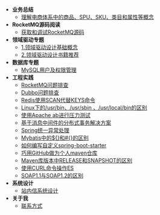 * **业务总结**
    * [理解电商体系中的商品、SPU、SKU、类目和属性等概念](blogs/2019/3/3/article_2/)
* **RocketMQ源码阅读**
    * [获取和调试RocketMQ源码](blogs/2019/3/20/article_1/)
* **领域驱动专题**
    * [1.领域驱动设计基础概念](blogs/2019/3/5/article_1/)
    * [2.领域驱动设计书籍推荐](blogs/2019/3/5/article_2/)
* **数据库专题**
    * [MySQL用户及权限管理](blogs/2019/3/3/article_1/)
* **工程实践**
    * [RocketMQ问题排查](blogs/2019/5/29/article_2/)
    * [Dubbo问题排查](blogs/2019/5/29/article_1/)
    * [Redis使用SCAN代替KEYS命令](blogs/2019/5/23/article_1/)
    * [Linux下的/usr/bin、/usr/sbin 、/usr/local/bin的区别](blogs/2019/5/14/article_1/)
    * [使用Apache ab进行压力测试](blogs/2019/3/31/article_1/)
    * [基于消息中间件的分布式事务解决方案](blogs/2019/3/7/article_1/)
    * [Spring统一异常处理](blogs/2019/3/5/article_3/)
    * [Mybatis中的${}和#{}的区别](blogs/2019/3/3/article_4/)
    * [如何编写自定义spring-boot-starter](blogs/how-to-customize-spring-boot-starter.md)
    * [巧用GitHub做为个人maven仓库](blogs/use-github-for-own-maven-repository.md)
    * [Maven库版本中RELEASE和SNAPSHOT的区别](blogs/the-difference-between-release-and-snapshot-in-the-maven-library-version.md)
    * [使用CURL命令操作ES](blogs/use-curl-operate-elasticsearch.md)
    * [SOAP1.1与SOAP1.2的区别](blogs/the-difference-between-soap1.1-and-soap1.2.md)
* **系统设计**
    * [站内信系统设计](blogs/2019/3/3/article_3/)
* **关于我**
    * [联系方式](blogs/about-me.md)